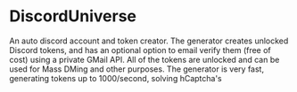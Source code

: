# DiscordUniverse
An auto discord account and token creator. The generator creates unlocked Discord tokens, and has an optional option to email verify them (free of cost) using a private GMail API. All of the tokens are unlocked and can be used for Mass DMing and other purposes. The generator is very fast, generating tokens up to 1000/second, solving  hCaptcha's 
